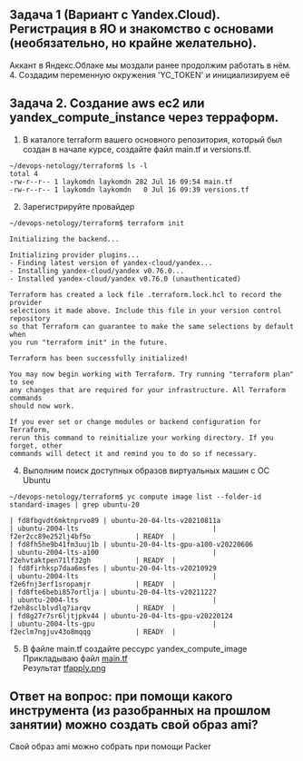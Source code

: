 ## Задача 1 (Вариант с Yandex.Cloud). Регистрация в ЯО и знакомство с основами (необязательно, но крайне желательно).
Аккант в Яндекс.Облаке мы моздали ранее продолжим работать в нём.  
4. Создадим переменную окружения 'YC_TOKEN' и инициализируем её

## Задача 2. Создание aws ec2 или yandex_compute_instance через терраформ.
1. В каталоге terraform вашего основного репозитория, который был создан в начале курсе, создайте файл main.tf и versions.tf.
```
~/devops-netology/terraform$ ls -l
total 4
-rw-r--r-- 1 laykomdn laykomdn 282 Jul 16 09:54 main.tf
-rw-r--r-- 1 laykomdn laykomdn   0 Jul 16 09:39 versions.tf
```
2. Зарегистрируйте провайдер
```
~/devops-netology/terraform$ terraform init

Initializing the backend...

Initializing provider plugins...
- Finding latest version of yandex-cloud/yandex...
- Installing yandex-cloud/yandex v0.76.0...
- Installed yandex-cloud/yandex v0.76.0 (unauthenticated)

Terraform has created a lock file .terraform.lock.hcl to record the provider
selections it made above. Include this file in your version control repository
so that Terraform can guarantee to make the same selections by default when
you run "terraform init" in the future.

Terraform has been successfully initialized!

You may now begin working with Terraform. Try running "terraform plan" to see
any changes that are required for your infrastructure. All Terraform commands
should now work.

If you ever set or change modules or backend configuration for Terraform,
rerun this command to reinitialize your working directory. If you forget, other
commands will detect it and remind you to do so if necessary.
```

4. Выполним поиск доступных образов виртуальных машин с ОС Ubuntu
```
~/devops-netology/terraform$ yc compute image list --folder-id standard-images | grep ubuntu-20

| fd8fbgvdt6mktnprvo89 | ubuntu-20-04-lts-v20210811a                                    | ubuntu-2004-lts                                 | f2er2cc89e252lj4bf5o           | READY  |
| fd8fh5he9b41fm3uuj1b | ubuntu-20-04-lts-gpu-a100-v20220606                            | ubuntu-2004-lts-a100                            | f2ehvtaktpen71lf32gh           | READY  |
| fd8firhksp7daa6msfes | ubuntu-20-04-lts-v20210929                                     | ubuntu-2004-lts                                 | f2e6fnj3erf1sropamjr           | READY  |
| fd8fte6bebi857ortlja | ubuntu-20-04-lts-v20211227                                     | ubuntu-2004-lts                                 | f2eh8sclblvdlq7iarqv           | READY  |
| fd8g27r7sr6ljtjpkv44 | ubuntu-20-04-lts-gpu-v20220124                                 | ubuntu-2004-lts-gpu                             | f2eclm7ngjuv43o8mqqg           | READY  |
```

5. В файле main.tf создайте рессурс yandex_compute_image
Прикладываю файл [main.tf](main.tf)  
Результат [tfapply.png](tfapply.png)

## Ответ на вопрос: при помощи какого инструмента (из разобранных на прошлом занятии) можно создать свой образ ami?
Свой образ ami можно собрать при помощи Packer

